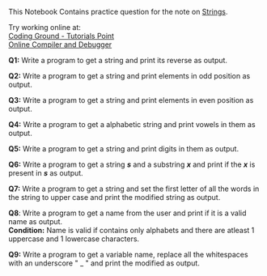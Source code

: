 This Notebook Contains practice question for the note on [Strings](DS_Strings.ipynb).

Try working online at:  
[Coding Ground - Tutorials Point](https://www.tutorialspoint.com/execute_python3_online.php)  
[Online Compiler and Debugger](https://www.onlinegdb.com/online_python_compiler)

**Q1:** Write a program to get a string and print its reverse as output.

**Q2:** Write a program to get a string and print elements in odd position as output.

**Q3:** Write a program to get a string and print elements in even position as output.

**Q4:** Write a program to get a alphabetic string and print vowels in them as output.

**Q5:** Write a program to get a string and print digits in them as output.

**Q6:** Write a program to get a string ***s*** and a substring ***x*** and print if the ***x*** is present in ***s*** as output.

**Q7:** Write a program to get a string and set the first letter of all the words in the string to upper case and print the modified string as output.

**Q8**: Write a program to get a name from the user and print if it is a valid name as output.  
**Condition:** Name is valid if contains only alphabets and there are atleast 1 uppercase and 1 lowercase characters.

**Q9:** Write a program to get a variable name, replace all the whitespaces with an underscore " _ " and print the modified as output.